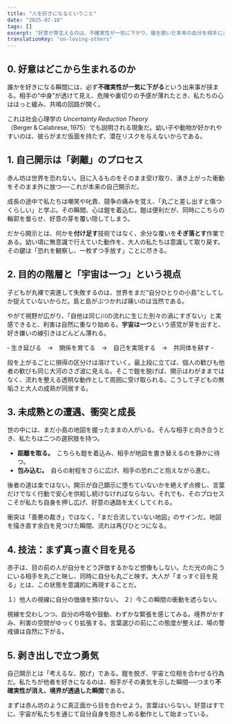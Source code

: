 ```yaml
---
title: "人を好きになるということ"
date: "2025-07-10"
tags: []
excerpt: "好意が芽生えるのは、不確実性が一気に下がり、鎧を脱いだ本来の自分を相手にさらけ出した瞬間である。自己と他者が同じ川の渦にすぎないと悟り、無防備のまま目を合わせるとき、人は成熟し、他者を愛することができる。"
translationKey: "on-loving-others"
---
```


## 0. 好意はどこから生まれるのか

誰かを好きになる瞬間には、必ず**不確実性が一気に下がる**という出来事が挟まる。相手の“中身”が透けて見え、危険や裏切りの予感が薄れたとき、私たちの心はほっと緩み、共鳴の回路が開く。

これは社会心理学の *Uncertainty Reduction Theory*（Berger & Calabrese, 1975）でも説明される現象だ。幼い子や動物が好かれやすいのは、彼らがまだ仮面を持たず、潜在リスクを与えないからである。


## 1. 自己開示は「剥離」のプロセス

赤ん坊は世界を恐れない。目に入るものをそのまま受け取り、湧き上がった衝動をそのまま外に放つ──これが本来の自己開示だ。

成長の途中で私たちは嘲笑や叱責、競争の痛みを覚え、「丸ごと差し出すと傷つくらしい」と学ぶ。その瞬間、心は鎧を着込む。鎧は便利だが、同時にこちらの輪郭を曇らせ、好意の芽を覆い隠してしまう。

だから開示とは、何かを**付け足す**技術ではなく、余分な覆いを**そぎ落とす**作業である。幼い頃に無意識で行えていた動作を、大人の私たちは意識して取り戻す。その鍵は「恐れを観察し、一枚ずつ手放す」ことに尽きる。


## 2. 目的の階層と「宇宙は一つ」という視点

子どもが丸裸で突進して失敗するのは、世界をまだ“自分ひとりの小島”としてしか捉えていないからだ。島と島がぶつかれば痛いのは当然である。

やがて視野が広がり、「自他は同じ川の流れに生じた別々の渦にすぎない」と実感できると、利害は自然に重なり始める。**宇宙は一つ**という感覚が芽を出すと、好き嫌いの線引きはどんどん薄れる。

‐ 生き延びる　→　関係を育てる　→　自己を実現する　→　共同体を耕す ‐

段を上がるごとに損得の区分けは溶けていく。最上段に立てば、個人の歓びも他者の歓びも同じ大河のさざ波に見える。そこで鎧を脱げば、開示はわがままではなく、流れを整える透明な動作として周囲に受け取られる。こうして子どもの無垢さと大人の成熟が同居する。


## 3. 未成熟との遭遇、衝突と成長

世の中には、まだ小島の地図を握ったままの人がいる。そんな相手と向き合うとき、私たちは二つの選択肢を持つ。

* **距離を取る。**　こちらも鎧を着込み、相手が地図を書き替えるのを静かに待つ。
* **包み込む。**　自らの射程をさらに広げ、相手の恐れごと抱えながら進む。

後者の道は楽ではない。開示が自己顕示に堕ちていないかを絶えず点検し、言葉だけでなく行動で安心を供給し続けなければならない。それでも、そのプロセスこそが私たち自身を押し広げ、好意の通路を太くしてくれる。

衝突は「善悪の裁き」ではなく、「まだ合流していない地図」のサインだ。地図を描き直す余白を見つけた瞬間、流れは再びひとつになる。



## 4. 技法：まず真っ直ぐ目を見る

赤子は、目の前の人が自分をどう評価するかなど想像もしない。ただ光の向こうにいる相手を丸ごと映し、同時に自分も丸ごと映す。大人が「まっすぐ目を見る」とは、この状態を意識的に再現することだ。

１）他人の視線に自分の価値を預けない。
２）今この瞬間の衝動を遮らない。

視線を交わしつつ、自分の呼吸や鼓動、わずかな緊張を感じてみる。境界がかすみ、利害の空間がゆっくり拡張する。言葉選びの前にこの態度が整えば、場の警戒値は自然に下がる。


## 5. 剥き出しで立つ勇気

自己開示とは「考えるな、脱げ」である。鎧を脱ぎ、宇宙と位相を合わせる行為だ。私たちが他者を好きになるのは、相手がその勇気を示した瞬間──つまり**不確実性が消え、境界が透過した瞬間**である。

まずは赤ん坊のように真正面から目を合わせよう。言葉はいらない。好意はすでに、宇宙が私たちを通じて自分自身を抱きしめる動作として始まっている。
